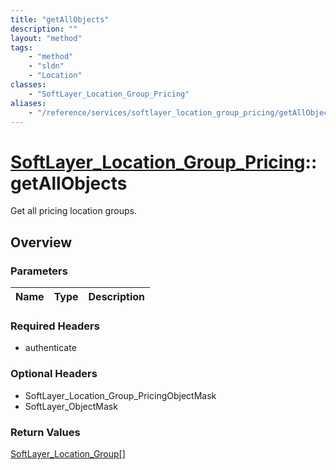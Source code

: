 ```yaml
---
title: "getAllObjects"
description: ""
layout: "method"
tags:
    - "method"
    - "sldn"
    - "Location"
classes:
    - "SoftLayer_Location_Group_Pricing"
aliases:
    - "/reference/services/softlayer_location_group_pricing/getAllObjects"
---
```

# [SoftLayer_Location_Group_Pricing](/reference/services/SoftLayer_Location_Group_Pricing)::getAllObjects

Get all pricing location groups.


## Overview 


### Parameters 
|Name | Type | Description |
| --- | --- | --- |


### Required Headers
* authenticate

### Optional Headers
* SoftLayer_Location_Group_PricingObjectMask
* SoftLayer_ObjectMask

### Return Values
<a href='/reference/datatypes/SoftLayer_Location_Group'>SoftLayer_Location_Group[] </a>


